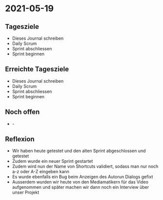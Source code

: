 # 2021-05-19
## Tagesziele
* Dieses Journal schreiben
* Daily Scrum
* Sprint abschliessen
* Sprint beginnen
## Erreichte Tagesziele
* Dieses Journal schreiben
* Daily Scrum
* Sprint abschliessen
* Sprint beginnen
## Noch offen
* \-
## Reflexion
* Wir haben heute getestet und den alten Sprint abgeschlossen und getestet
* Zudem wurde ein neuer Sprint gestartet
* Zudem wird nun der Name von Shortcuts validiert, sodass man nur noch a-z oder A-Z eingeben kann
* Es wurde ebenfalls ein Bug beim Anzeigen des Autorun Dialogs gefixt
* Ausserdem wurden wir heute von den Mediamatikern für das Video aufgenommen und später machen wir dann noch ein Interview über unser Projekt